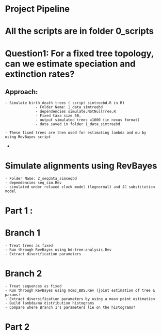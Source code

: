 # Project Pipeline
# All the scripts are in folder 0_scripts

# Question1: For a fixed tree topology, can we estimate speciation and extinction rates? 
## Approach:
    - Simulate birth death trees ( script simtreebd.R in R) 
                  - Folder Name: 1_data_simtreebd
                  - dependencies simulate.NotNullTree.R
                  - Fixed taxa size 50,
                  - output simulated trees =1000 (in nexus format)
                  - data saved in folder 1_data_simtreebd

    - These fixed trees are then used for estimating lambda and mu by using RevBayes script
                  


- 
# Simulate alignments using RevBayes
    - Folder Name: 2_seqdata_simseqbd
    - dependencies seq_sim.Rev
    - simulated under relaxed clock model (lognormal) and JC substitution model

# Part 1 : 
  # Branch 1
    - Treat trees as fixed
    - Run through RevBayes using bd-tree-analysis.Rev
    - Extract diverification parameters

  # Branch 2
    - Treat sequences as fixed
    - Run through RevBayes using mcmc_BDS.Rev (joint estimation of tree & params)
    - Extract diversification parameters by using a mean point estimation
    - Build lambda/mu distribution histograms
    - Compare where Branch 1's parameters lie on the histograms?

# Part 2
